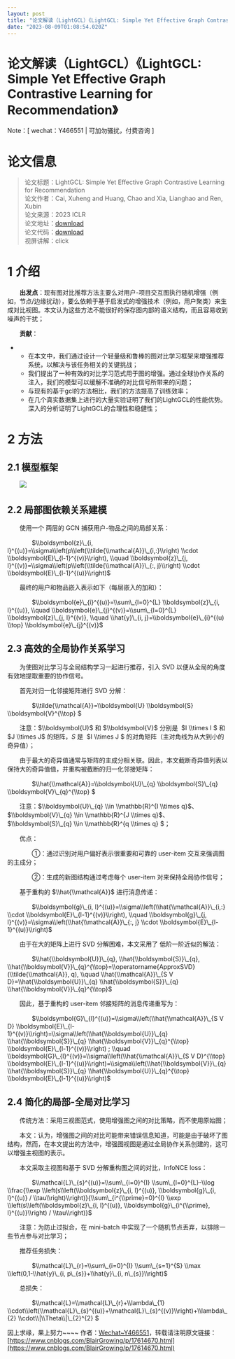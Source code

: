 ```yaml
---
layout: post
title: "论文解读（LightGCL）《LightGCL: Simple Yet Effective Graph Contrastive Learning for Recommendation》"
date: "2023-08-09T01:08:54.020Z"
---
```

论文解读（LightGCL）《LightGCL: Simple Yet Effective Graph Contrastive Learning for Recommendation》
============================================================================================

Note：\[ wechat：Y466551 | 可加勿骚扰，付费咨询 \]

论文信息
====

> 论文标题：LightGCL: Simple Yet Effective Graph Contrastive Learning for Recommendation  
> 论文作者：Cai, Xuheng and Huang, Chao and Xia, Lianghao and Ren, Xubin  
> 论文来源：2023 ICLR  
> 论文地址：[download](https://openreview.net/forum?id=FKXVK9dyMM)   
> 论文代码：[download](https://github.com/HKUDS/LightGCL)  
> 视屏讲解：click

1 介绍 
=====

　　**出发点**：现有图对比推荐方法主要么对用户-项目交互图执行随机增强（例如，节点/边缘扰动），要么依赖于基于启发式的增强技术（例如，用户聚类）来生成对比视图。本文认为这些方法不能很好的保存图内部的语义结构，而且容易收到噪声的干扰；

　　**贡献**：

*   *   在本文中，我们通过设计一个轻量级和鲁棒的图对比学习框架来增强推荐系统，以解决与该任务相关的关键挑战；
    *   我们提出了一种有效的对比学习范式用于图的增强。通过全球协作关系的注入，我们的模型可以缓解不准确的对比信号所带来的问题；
    *   与现有的基于gcl的方法相比，我们的方法提高了训练效率；
    *   在几个真实数据集上进行的大量实验证明了我们的LightGCL的性能优势。深入的分析证明了LightGCL的合理性和稳健性；

2 方法
====

2.1 模型框架
--------

　　![](https://img2023.cnblogs.com/blog/1664108/202308/1664108-20230808162118980-1934730985.png)

2.2 局部图依赖关系建模
-------------

　　使用一个 两层的 GCN 捕获用户-物品之间的局部关系：

　　　　$\\boldsymbol{z}\_{i, l}^{(u)}=\\sigma\\left(p\\left(\\tilde{\\mathcal{A}}\_{i,:}\\right) \\cdot \\boldsymbol{E}\_{l-1}^{(v)}\\right), \\quad \\boldsymbol{z}\_{j, l}^{(v)}=\\sigma\\left(p\\left(\\tilde{\\mathcal{A}}\_{:, j}\\right) \\cdot \\boldsymbol{E}\_{l-1}^{(u)}\\right)$

　　最终的用户和物品嵌入表示如下（每层嵌入的加和）：

　　　　$\\boldsymbol{e}\_{i}^{(u)}=\\sum\_{l=0}^{L} \\boldsymbol{z}\_{i, l}^{(u)}, \\quad \\boldsymbol{e}\_{j}^{(v)}=\\sum\_{l=0}^{L} \\boldsymbol{z}\_{j, l}^{(v)}, \\quad \\hat{y}\_{i, j}=\\boldsymbol{e}\_{i}^{(u) \\top} \\boldsymbol{e}\_{j}^{(v)}$

2.3 高效的全局协作关系学习
---------------

　　为使图对比学习与全局结构学习一起进行推荐，引入 SVD 以便从全局的角度有效地提取重要的协作信号。

　　首先对归一化邻接矩阵进行 SVD 分解：

　　　　$\\tilde{\\mathcal{A}}=\\boldsymbol{U} \\boldsymbol{S} \\boldsymbol{V}^{\\top} $

　　注意：$\\boldsymbol{U}$ 和 $\\boldsymbol{V}$ 分别是  $I \\times I $ 和  $J \\times J$ 的矩阵，$S$ 是  $I \\times J $ 的对角矩阵（主对角线为从大到小的奇异值）；

　　由于最大的奇异值通常与矩阵的主成分相关联。因此，本文截断奇异值列表以保持大的奇异值值，并重构被截断的归一化邻接矩阵：

　　　　$\\hat{\\mathcal{A}}=\\boldsymbol{U}\_{q} \\boldsymbol{S}\_{q} \\boldsymbol{V}\_{q}^{\\top} $

　　注意：$\\boldsymbol{U}\_{q} \\in \\mathbb{R}^{I \\times q}$、$\\boldsymbol{V}\_{q} \\in \\mathbb{R}^{J \\times q}$、$\\boldsymbol{S}\_{q} \\in \\mathbb{R}^{q \\times q} $；

　　优点：

　　　　①：通过识别对用户偏好表示很重要和可靠的 user-item 交互来强调图的主成分；

　　　　②：生成的新图结构通过考虑每个 user-item 对来保持全局协作信号；

　　基于重构的 $\\hat{\\mathcal{A}}$ 进行消息传递：

　　　　$\\boldsymbol{g}\_{i, l}^{(u)}=\\sigma\\left(\\hat{\\mathcal{A}}\_{i,:} \\cdot \\boldsymbol{E}\_{l-1}^{(v)}\\right), \\quad \\boldsymbol{g}\_{j, l}^{(v)}=\\sigma\\left(\\hat{\\mathcal{A}}\_{:, j} \\cdot \\boldsymbol{E}\_{l-1}^{(u)}\\right)$

　　由于在大的矩阵上进行 SVD 分解困难，本文采用了 低阶一阶近似的解法：

　　　　$\\hat{\\boldsymbol{U}}\_{q}, \\hat{\\boldsymbol{S}}\_{q}, \\hat{\\boldsymbol{V}}\_{q}^{\\top}=\\operatorname{ApproxSVD}(\\tilde{\\mathcal{A}}, q), \\quad \\hat{\\mathcal{A}}\_{S V D}=\\hat{\\boldsymbol{U}}\_{q} \\hat{\\boldsymbol{S}}\_{q} \\hat{\\boldsymbol{V}}\_{q}^{\\top}$

　　因此，基于重构的 user-item 邻接矩阵的消息传递重写为：

　　　　$\\boldsymbol{G}\_{l}^{(u)}=\\sigma\\left(\\hat{\\mathcal{A}}\_{S V D} \\boldsymbol{E}\_{l-1}^{(v)}\\right)=\\sigma\\left(\\hat{\\boldsymbol{U}}\_{q} \\hat{\\boldsymbol{S}}\_{q} \\hat{\\boldsymbol{V}}\_{q}^{\\top} \\boldsymbol{E}\_{l-1}^{(v)}\\right) ; \\quad \\boldsymbol{G}\_{l}^{(v)}=\\sigma\\left(\\hat{\\mathcal{A}}\_{S V D}^{\\top} \\boldsymbol{E}\_{l-1}^{(u)}\\right)=\\sigma\\left(\\hat{\\boldsymbol{V}}\_{q} \\hat{\\boldsymbol{S}}\_{q} \\hat{\\boldsymbol{U}}\_{q}^{\\top} \\boldsymbol{E}\_{l-1}^{(u)}\\right)$

2.4 简化的局部-全局对比学习
----------------

　　传统方法：采用三视图范式，使用增强图之间的对比策略，而不使用原始图；

　　本文：认为，增强图之间的对比可能带来错误信息知道，可能是由于破坏了图结构，然而，在本文提出的方法中，增强图视图是通过全局协作关系创建的，这可以增强主视图的表示。

　　本文采取主视图和基于 SVD 分解重构图之间的对比，InfoNCE loss：

　　　　$\\mathcal{L}\_{s}^{(u)}=\\sum\_{i=0}^{I} \\sum\_{l=0}^{L}-\\log \\frac{\\exp \\left(s\\left(\\boldsymbol{z}\_{i, l}^{(u)}, \\boldsymbol{g}\_{i, l}^{(u)} / \\tau\\right)\\right)}{\\sum\_{i^{\\prime}=0}^{I} \\exp \\left(s\\left(\\boldsymbol{z}\_{i, l}^{(u)}, \\boldsymbol{g}\_{i^{\\prime}, l}^{(u)}\\right) / \\tau\\right)}$

　　注意：为防止过拟合，在 mini-batch 中实现了一个随机节点丢弃，以排除一些节点参与对比学习；

　　推荐任务损失：

　　　　$\\mathcal{L}\_{r}=\\sum\_{i=0}^{I} \\sum\_{s=1}^{S} \\max \\left(0,1-\\hat{y}\_{i, p\_{s}}+\\hat{y}\_{i, n\_{s}}\\right)$

　　总损失：

　　　　$\\mathcal{L}=\\mathcal{L}\_{r}+\\lambda\_{1} \\cdot\\left(\\mathcal{L}\_{s}^{(u)}+\\mathcal{L}\_{s}^{(v)}\\right)+\\lambda\_{2} \\cdot\\|\\Theta\\|\_{2}^{2} $

因上求缘，果上努力~~~~ 作者：[Wechat~Y466551](https://www.cnblogs.com/BlairGrowing/)，转载请注明原文链接：[https://www.cnblogs.com/BlairGrowing/p/17614670.html](https://www.cnblogs.com/BlairGrowing/p/17614670.html)
